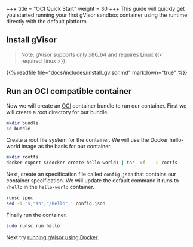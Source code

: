 +++
title = "OCI Quick Start"
weight = 30
+++
This guide will quickly get you started running your first gVisor sandbox
container using the runtime directly with the default platform.

## Install gVisor

> Note: gVisor supports only x86\_64 and requires Linux {{< required_linux >}}.

{{% readfile file="docs/includes/install_gvisor.md" markdown="true" %}}

## Run an OCI compatible container

Now we will create an [OCI][oci] container bundle to run our container. First we
will create a root directory for our bundle.

```bash
mkdir bundle
cd bundle
```

Create a root file system for the container. We will use the Docker hello-world
image as the basis for our container.

```bash
mkdir rootfs
docker export $(docker create hello-world) | tar -xf - -C rootfs
```

Next, create an specification file called `config.json` that contains our
container specification. We will update the default command it runs to `/hello`
in the `hello-world` container.

```bash
runsc spec
sed -i 's;"sh";"/hello";' config.json
```

Finally run the container.

```bash
sudo runsc run hello
```

Next try [running gVisor using Docker](../docker/).

[oci]: https://opencontainers.org/
